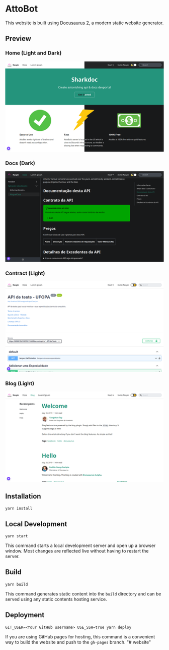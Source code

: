 # AttoBot

This website is built using [Docusaurus 2](https://v2.docusaurus.io/), a modern static website generator.

## Preview

### Home (Light and Dark)
![Home preview](./assets/Home.png "Showing home screen.")

### Docs (Dark)
![Docs preview](./assets/Docs.png "Describe your won API.")

### Contract (Light)
![Contract preview](./assets/Contract.png "Render contract API.")

### Blog (Light)
![Docs preview](./assets/Blog.png "Write posts.")

## Installation

```console
yarn install
```

## Local Development

```console
yarn start
```

This command starts a local development server and open up a browser window. Most changes are reflected live without having to restart the server.

## Build

```console
yarn build
```

This command generates static content into the `build` directory and can be served using any static contents hosting service.

## Deployment

```console
GIT_USER=<Your GitHub username> USE_SSH=true yarn deploy
```

If you are using GitHub pages for hosting, this command is a convenient way to build the website and push to the `gh-pages` branch.
"# website" 
